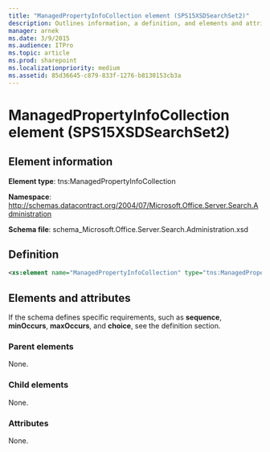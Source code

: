 ```yaml
---
title: "ManagedPropertyInfoCollection element (SPS15XSDSearchSet2)"
description: Outlines information, a definition, and elements and attributes for the ManagedPropertyInfoCollection element in Sharepoint.
manager: arnek
ms.date: 3/9/2015
ms.audience: ITPro
ms.topic: article
ms.prod: sharepoint
ms.localizationpriority: medium
ms.assetid: 85d36645-c879-833f-1276-b8130153cb3a
---
```


# ManagedPropertyInfoCollection element (SPS15XSDSearchSet2)

 
  
## Element information
**Element type**: tns:ManagedPropertyInfoCollection

**Namespace**: http://schemas.datacontract.org/2004/07/Microsoft.Office.Server.Search.Administration 

**Schema file**: schema_Microsoft.Office.Server.Search.Administration.xsd 
   
## Definition

```XML
<xs:element name="ManagedPropertyInfoCollection" type="tns:ManagedPropertyInfoCollection"></xs:element>

```

## Elements and attributes

If the schema defines specific requirements, such as **sequence**, **minOccurs**, **maxOccurs**, and **choice**, see the definition section. 
  
### Parent elements

None.
  
### Child elements

None.
  
### Attributes

None.
  

